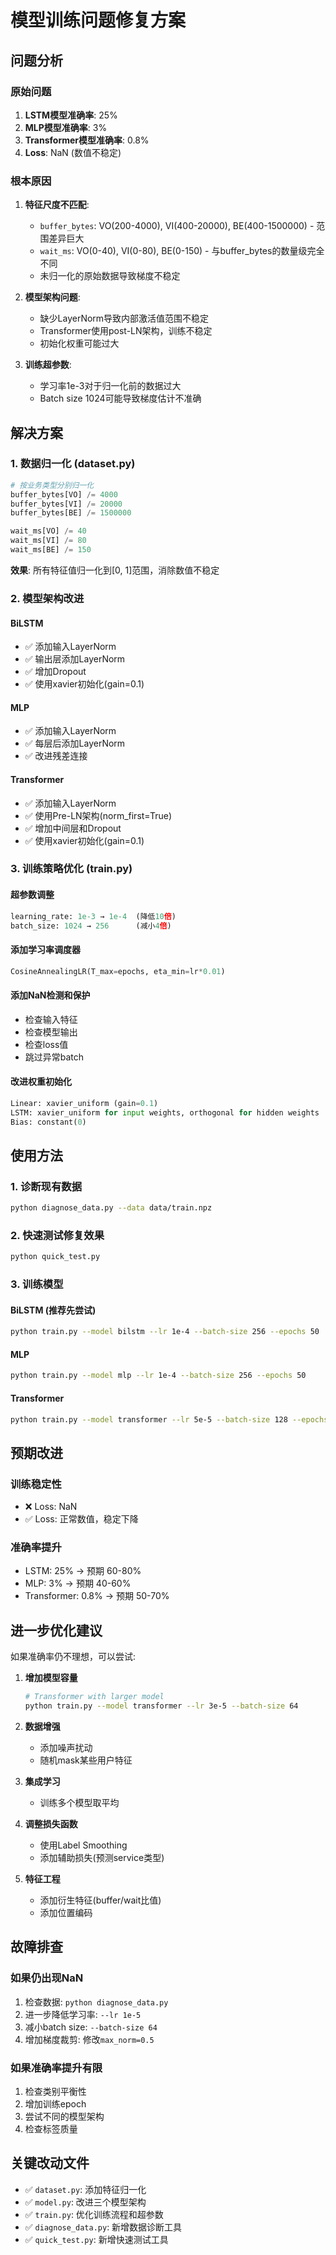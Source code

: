 # 模型训练问题修复方案

## 问题分析

### 原始问题
1. **LSTM模型准确率**: 25%
2. **MLP模型准确率**: 3%
3. **Transformer模型准确率**: 0.8%
4. **Loss**: NaN (数值不稳定)

### 根本原因
1. **特征尺度不匹配**:
   - `buffer_bytes`: VO(200-4000), VI(400-20000), BE(400-1500000) - 范围差异巨大
   - `wait_ms`: VO(0-40), VI(0-80), BE(0-150) - 与buffer_bytes的数量级完全不同
   - 未归一化的原始数据导致梯度不稳定

2. **模型架构问题**:
   - 缺少LayerNorm导致内部激活值范围不稳定
   - Transformer使用post-LN架构，训练不稳定
   - 初始化权重可能过大

3. **训练超参数**:
   - 学习率1e-3对于归一化前的数据过大
   - Batch size 1024可能导致梯度估计不准确

## 解决方案

### 1. 数据归一化 (dataset.py)
```python
# 按业务类型分别归一化
buffer_bytes[VO] /= 4000
buffer_bytes[VI] /= 20000
buffer_bytes[BE] /= 1500000

wait_ms[VO] /= 40
wait_ms[VI] /= 80
wait_ms[BE] /= 150
```

**效果**: 所有特征值归一化到[0, 1]范围，消除数值不稳定

### 2. 模型架构改进

#### BiLSTM
- ✅ 添加输入LayerNorm
- ✅ 输出层添加LayerNorm
- ✅ 增加Dropout
- ✅ 使用xavier初始化(gain=0.1)

#### MLP
- ✅ 添加输入LayerNorm
- ✅ 每层后添加LayerNorm
- ✅ 改进残差连接

#### Transformer
- ✅ 添加输入LayerNorm
- ✅ 使用Pre-LN架构(norm_first=True)
- ✅ 增加中间层和Dropout
- ✅ 使用xavier初始化(gain=0.1)

### 3. 训练策略优化 (train.py)

#### 超参数调整
```python
learning_rate: 1e-3 → 1e-4  (降低10倍)
batch_size: 1024 → 256      (减小4倍)
```

#### 添加学习率调度器
```python
CosineAnnealingLR(T_max=epochs, eta_min=lr*0.01)
```

#### 添加NaN检测和保护
- 检查输入特征
- 检查模型输出
- 检查loss值
- 跳过异常batch

#### 改进权重初始化
```python
Linear: xavier_uniform (gain=0.1)
LSTM: xavier_uniform for input weights, orthogonal for hidden weights
Bias: constant(0)
```

## 使用方法

### 1. 诊断现有数据
```bash
python diagnose_data.py --data data/train.npz
```

### 2. 快速测试修复效果
```bash
python quick_test.py
```

### 3. 训练模型

#### BiLSTM (推荐先尝试)
```bash
python train.py --model bilstm --lr 1e-4 --batch-size 256 --epochs 50
```

#### MLP
```bash
python train.py --model mlp --lr 1e-4 --batch-size 256 --epochs 50
```

#### Transformer
```bash
python train.py --model transformer --lr 5e-5 --batch-size 128 --epochs 50
```

## 预期改进

### 训练稳定性
- ❌ Loss: NaN
- ✅ Loss: 正常数值，稳定下降

### 准确率提升
- LSTM: 25% → 预期 60-80%
- MLP: 3% → 预期 40-60%
- Transformer: 0.8% → 预期 50-70%

## 进一步优化建议

如果准确率仍不理想，可以尝试:

1. **增加模型容量**
   ```bash
   # Transformer with larger model
   python train.py --model transformer --lr 3e-5 --batch-size 64
   ```

2. **数据增强**
   - 添加噪声扰动
   - 随机mask某些用户特征

3. **集成学习**
   - 训练多个模型取平均

4. **调整损失函数**
   - 使用Label Smoothing
   - 添加辅助损失(预测service类型)

5. **特征工程**
   - 添加衍生特征(buffer/wait比值)
   - 添加位置编码

## 故障排查

### 如果仍出现NaN
1. 检查数据: `python diagnose_data.py`
2. 进一步降低学习率: `--lr 1e-5`
3. 减小batch size: `--batch-size 64`
4. 增加梯度裁剪: 修改`max_norm=0.5`

### 如果准确率提升有限
1. 检查类别平衡性
2. 增加训练epoch
3. 尝试不同的模型架构
4. 检查标签质量

## 关键改动文件
- ✅ `dataset.py`: 添加特征归一化
- ✅ `model.py`: 改进三个模型架构
- ✅ `train.py`: 优化训练流程和超参数
- ✅ `diagnose_data.py`: 新增数据诊断工具
- ✅ `quick_test.py`: 新增快速测试工具
